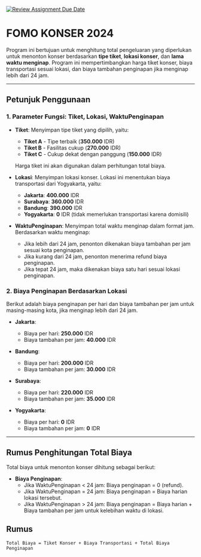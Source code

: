 [![Review Assignment Due Date](https://classroom.github.com/assets/deadline-readme-button-22041afd0340ce965d47ae6ef1cefeee28c7c493a6346c4f15d667ab976d596c.svg)](https://classroom.github.com/a/IWVzZS7F)
# **FOMO KONSER 2024**

Program ini bertujuan untuk menghitung total pengeluaran yang diperlukan untuk menonton konser berdasarkan **tipe tiket**, **lokasi konser**, dan **lama waktu menginap**. Program ini mempertimbangkan harga tiket konser, biaya transportasi sesuai lokasi, dan biaya tambahan penginapan jika menginap lebih dari 24 jam.

---

## **Petunjuk Penggunaan**

### **1. Parameter Fungsi: Tiket, Lokasi, WaktuPenginapan**

- **Tiket**: Menyimpan tipe tiket yang dipilih, yaitu:
  - **Tiket A** - Tipe terbaik (**350.000** IDR)
  - **Tiket B** - Fasilitas cukup (**270.000** IDR)
  - **Tiket C** - Cukup dekat dengan panggung (**150.000** IDR)

  Harga tiket ini akan digunakan dalam perhitungan total biaya.

- **Lokasi**: Menyimpan lokasi konser. Lokasi ini menentukan biaya transportasi dari Yogyakarta, yaitu:
  - **Jakarta**: **400.000** IDR
  - **Surabaya**: **360.000** IDR
  - **Bandung**: **390.000** IDR
  - **Yogyakarta**: **0** IDR (tidak memerlukan transportasi karena domisili)

- **WaktuPenginapan**: Menyimpan total waktu menginap dalam format jam. Berdasarkan waktu menginap:
  - Jika lebih dari 24 jam, penonton dikenakan biaya tambahan per jam sesuai kota penginapan.
  - Jika kurang dari 24 jam, penonton menerima refund biaya penginapan.
  - Jika tepat 24 jam, maka dikenakan biaya satu hari sesuai lokasi penginapan.

### **2. Biaya Penginapan Berdasarkan Lokasi**

Berikut adalah biaya penginapan per hari dan biaya tambahan per jam untuk masing-masing kota, jika menginap lebih dari 24 jam.

- **Jakarta**:
  - Biaya per hari: **250.000** IDR
  - Biaya tambahan per jam: **40.000** IDR

- **Bandung**:
  - Biaya per hari: **200.000** IDR
  - Biaya tambahan per jam: **30.000** IDR

- **Surabaya**:
  - Biaya per hari: **220.000** IDR
  - Biaya tambahan per jam: **35.000** IDR

- **Yogyakarta**:
  - Biaya per hari: **0** IDR
  - Biaya tambahan per jam: **0** IDR

---

## **Rumus Penghitungan Total Biaya**

Total biaya untuk menonton konser dihitung sebagai berikut:


- **Biaya Penginapan**:
  - Jika WaktuPenginapan < 24 jam: Biaya penginapan = 0 (refund).
  - Jika WaktuPenginapan = 24 jam: Biaya penginapan = Biaya harian lokasi tersebut.
  - Jika WaktuPenginapan > 24 jam: Biaya penginapan = Biaya harian + Biaya tambahan per jam untuk kelebihan waktu di lokasi.<br>
## Rumus
```
Total Biaya = Tiket Konser + Biaya Transportasi + Total Biaya Penginapan
```
